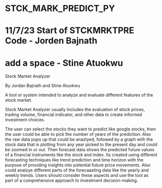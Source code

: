 # STCK_MARK_PREDICT_PY
# 11/7/23 Start of STCKMRKTPRE Code - Jorden Bajnath
# add a space - Stine Atuokwu


Stock Market Analyzer

By Jordan Bajnath and Stine Atuokwu

A tool or system intended to analyze and evaluate different features of the stock market. 

Stock Market Analyzer usually includes the evaluation of stock prices, trading volume, financial indicator, and other data to create informed investment choices.

The user can select the stocks they want to predict like google stocks, then the user could be able to pick the number of years of the prediction. Also the raw data pops up that could be anazlyed, followed by a graph with the stock data that is plotting from any year picked to the present day and could be zoomed in or out. Then forecast data shows the predicted future values of a financial instruments like the stock and index. Its created using different forecasting techniques like trend prediction and time horizon with the purpose of providing insights into potential future price movements. Also could analzye different parts of the forecaasting data like the yearly and weekly trends. Users should consider these aspects and use the tool as part of a comprehensive approach to investment decision-making.
